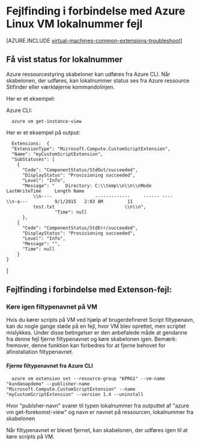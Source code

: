 <properties
   pageTitle="Fejlfinding i forbindelse med Linux VM lokalnummer fejl | Microsoft Azure"
   description="Få mere at vide om fejlfinding i forbindelse med Azure Linux VM lokalnummer fejl"
   services="virtual-machines-linux"
   documentationCenter=""
   authors="kundanap"
   manager="timlt"
   editor=""
   tags="top-support-issue,azure-resource-manager"/>

<tags
   ms.service="virtual-machines-linux"
   ms.devlang="na"
   ms.topic="support-article"
   ms.tgt_pltfrm="vm-linux"
   ms.workload="infrastructure-services"
   ms.date="03/29/2016"
   ms.author="kundanap"/>

# <a name="troubleshooting-azure-linux-vm-extension-failures"></a>Fejlfinding i forbindelse med Azure Linux VM lokalnummer fejl

[AZURE.INCLUDE [virtual-machines-common-extensions-troubleshoot](../../includes/virtual-machines-common-extensions-troubleshoot.md)]

## <a name="viewing-extension-status"></a>Få vist status for lokalnummer
Azure ressourcestyring skabeloner kan udføres fra Azure CLI. Når skabelonen, der udføres, kan lokalnummer status ses fra Azure ressource Stifinder eller værktøjerne kommandolinjen.

Her er et eksempel:

Azure CLI:

      azure vm get-instance-view


Her er et eksempel på output:

      Extensions:  {
      "ExtensionType": "Microsoft.Compute.CustomScriptExtension",
      "Name": "myCustomScriptExtension",
      "SubStatuses": [
        {
          "Code": "ComponentStatus/StdOut/succeeded",
          "DisplayStatus": "Provisioning succeeded",
          "Level": "Info",
          "Message": "    Directory: C:\\temp\\n\\n\\nMode                LastWriteTime     Length Name
              \\n----                -------------     ------ ----                              \\n-a---          9/1/2015   2:03 AM         11
              test.txt                          \\n\\n",
                      "Time": null
          },
        {
          "Code": "ComponentStatus/StdErr/succeeded",
          "DisplayStatus": "Provisioning succeeded",
          "Level": "Info",
          "Message": "",
          "Time": null
        }
    }
  ]

## <a name="troubleshooting-extenson-failures"></a>Fejlfinding i forbindelse med Extenson-fejl:

### <a name="re-running-the-extension-on-the-vm"></a>Køre igen filtypenavnet på VM

Hvis du kører scripts på VM ved hjælp af brugerdefineret Script filtypenavn, kan du nogle gange støde på en fejl, hvor VM blev oprettet, men scriptet mislykkes. Under disse betingelser er den anbefalede måde at gendanne fra denne fejl fjerne filtypenavnet og køre skabelonen igen.
Bemærk: fremover, denne funktion kan forbedres for at fjerne behovet for afinstallation filtypenavnet.

#### <a name="remove-the-extension-from-azure-cli"></a>Fjerne filtypenavnet fra Azure CLI

      azure vm extension set --resource-group "KPRG1" --vm-name "kundanapdemo" --publisher-name "Microsoft.Compute.CustomScriptExtension" --name "myCustomScriptExtension" --version 1.4 --uninstall

Hvor "publsher-navn" svarer til typen lokalnummer fra outputtet af "azure vm get-forekomst-view" og navn er navnet på ressourcen, lokalnummer fra skabelonen

Når filtypenavnet er blevet fjernet, kan skabelonen, der udføres igen til at køre scripts på VM.
